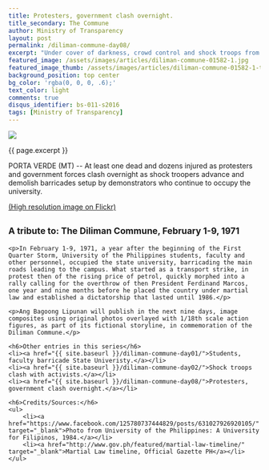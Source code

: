 ```yaml
---
title: Protesters, government clash overnight.
title_secondary: The Commune
author: Ministry of Transparency
layout: post
permalink: /diliman-commune-day08/
excerpt: "Under cover of darkness, crowd control and shock troops from the Ministry of Order and Tranquility launches clean up operations demolishing barricades and disarming protesters. (MT)"
featured_image: /assets/images/articles/diliman-commune-01582-1.jpg
featured_image_thumb: /assets/images/articles/diliman-commune-01582-1-thumb.jpg
background_position: top center
bg_color: 'rgba(0, 0, 0, .6);'
text_color: light
comments: true
disqus_identifier: bs-011-s2016
tags: [Ministry of Transparency]
---
```


<img src="{{ site.baseurl }}/assets/images/articles/diliman-commune-01582-1.jpg">
<p class="caption">{{ page.excerpt }}</p>

PORTA VERDE (MT) -- At least one dead and dozens injured as protesters and government forces clash overnight as shock troopers advance and demolish barricades setup by demonstrators who continue to occupy the university.

<a href="https://www.flickr.com/photos/archondigital/24797472322/" target="_blank">(High resolution image on Flickr)</a>

<div class="panel">
	<h2><small>A tribute to: The Diliman Commune, February 1-9, 1971</small></h2>
	
	<p>In February 1-9, 1971, a year after the beginning of the First Quarter Storm, University of the Philippines students, faculty and other personnel, occupied the state university, barricading the main roads leading to the campus. What started as a transport strike, in protest then of the rising price of petrol, quickly morphed into a rally calling for the overthrow of then President Ferdinand Marcos, one year and nine months before he placed the country under martial law and established a dictatorship that lasted until 1986.</p>

	<p>Ang Bagoong Lipunan will publish in the next nine days, image composites using original photos overlayed with 1/18th scale action figures, as part of its fictional storyline, in commemoration of the Diliman Commune.</p>

	<h6>Other entries in this series</h6>
	<li><a href="{{ site.baseurl }}/diliman-commune-day01/">Students, faculty barricade State Univeristy.</a></li>
	<li><a href="{{ site.baseurl }}/diliman-commune-day02/">Shock troops clash with activists.</a></li>
	<li><a href="{{ site.baseurl }}/diliman-commune-day08/">Protesters, government clash overnight.</a></li>

	<h6>Credits/Sources:</h6>
	<ul>
		<li><a href="https://www.facebook.com/125780737444829/posts/631027926920105/" target="_blank">Photo from University of the Philippines: A University for Filipinos, 1984.</a></li>
		<li><a href="http://www.gov.ph/featured/martial-law-timeline/" target="_blank">Martial Law timeline, Official Gazette PH</a></li>
	</ul>
</div>

